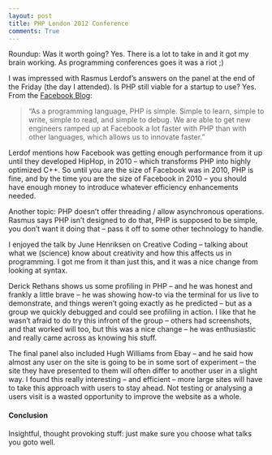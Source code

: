 ```yaml
---
layout: post
title: PHP London 2012 Conference
comments: True
---
```


Roundup: Was it worth going? Yes. There is a lot to take in and it got my brain working. As programming conferences goes it was a riot ;)

I was impressed with Rasmus Lerdof’s answers on the panel at the end of the Friday (the day I attended).
Is PHP still viable for a startup to use? Yes. From the [Facebook Blog](https://developers.facebook.com/blog/post/2010/02/02/hiphop-for-php--move-fast/):
>“As a programming language, PHP is simple. Simple to learn, simple to write, simple to read, and simple to debug. We are able to get new engineers ramped up at Facebook a lot faster with PHP than with other languages, which allows us to innovate faster.”

Lerdof mentions how Facebook was getting enough performance from it up until they developed HipHop, in 2010 – which transforms PHP into highly optimized C++. So until you are the size of Facebook was in 2010, PHP is fine, and by the time you are the size of Facebook in 2010 – you should have enough money to introduce whatever efficiency enhancements needed.

Another topic: PHP doesn’t offer threading / allow asynchronous operations. Rasmus says PHP isn’t designed to do that, PHP is supposed to be simple, you don’t want it doing that – pass it off to some other technology to handle.

I enjoyed the talk by June Henriksen on Creative Coding – talking about what we (science) know about creativity and how this affects us in programming. I got me from it than just this, and it was a nice change from looking at syntax.

Derick Rethans shows us some profiling in PHP – and he was honest and frankly a little brave – he was showing how-to via the terminal for us live to demonstrate, and things weren’t going exactly as he predicted – but as a group we quickly debugged and could see profiling in action. I like that he wasn’t afraid to do try this infront of the group – others had screenshots, and that worked will too, but this was a nice change – he was enthusiastic and really came across as knowing his stuff.

The final panel also included Hugh Williams from Ebay – and he said how almost any user on the site is going to be in some sort of experiment – the site they have presented to them will often differ to another user in a slight way. I found this really interesting – and efficient – more large sites will have to take this approach with users to stay ahead. Not testing or analysing a users visit is a wasted opportunity to improve the website as a whole.

#### Conclusion

Insightful, thought provoking stuff: just make sure you choose what talks you goto well.
